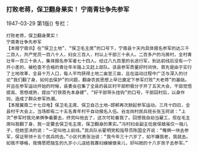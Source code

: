 ### 打败老蒋，保卫翻身果实！  宁南青壮争先参军

1947-03-29
第1版()
专栏：

    打败老蒋，保卫翻身果实！
    宁南青壮争先参军
    【本报宁南讯】在“保卫土地”、“保卫毛主席”的口号下，宁南县十天内具体报名参军的达三千二百人，共产党员一百八十人，妇女三百人，村以上干部三十余人。二百多户的马房村，全村青壮年一百三十余人，集体报名参军者七十四人。经过八九百里的长途行军，到达前线后没有一个开小差的，被检查不合格的青壮年半路上又赶上部队。该县参军质量好时间快，首先是由于实行了土地改革，全县十万人口，每人平均获得土地二亩至三亩，且在运动过程中广泛与深入的讨论“我们翻了身，如何去保护”的问题，翻身农民思想上早已奠定下参军打败“大老蒋”的基础。并且在参军运动开始的时候，县委会召集了全县的县区村干部积极分子开了五天大会，干部觉悟提高、思想成熟，提出“打铁首先本身硬”、“好干部带头挂钩”的口号，干部回村后，以身作则，造成了群众参军热潮。
    【本报冀南二十七日电】保卫毛主席、保卫自己土地—邯郸再次掀起参军运动。三月十四日，全县村干大会上，当场即有二十五名青年村干自动报名入伍。谷龙岗村民兵班长张玉珂说：“上次”参军时我兄弟俩争着要去，终究叫他去了，这次可轮着我了。回想我自幼当雇工，现在毛主席叫我翻了身，我一定要去保卫毛主席，保卫翻身的果实。”冯村妇会副主任居保娘虽仅一独儿子，但她坚决的说：“一定叫他上前线。”民兵队长翟明党和指导员陈国全齐说：“俺俩一块去参军，保证带领十五个民兵同去。”小区代表张治说：“我今年三十六岁了，如不嫌我老，我就去。如我不够格，我情愿把独生的九岁小儿送给我寡妇嫂嫂做亲儿，好叫她的十八岁孩子去参军。”
